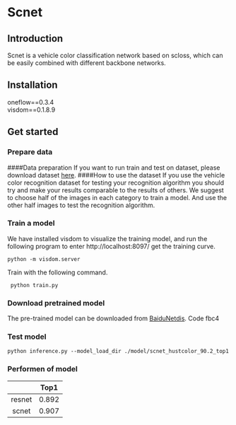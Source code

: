 # Scnet                                                                                                                

## Introduction
Scnet is a vehicle color classification network based on scloss, which can be easily combined with different backbone networks.

## Installation

oneflow==0.3.4 <br>
visdom==0.1.8.9
## Get started
### Prepare data
####Data preparation
If you want to run train and test on  dataset, please download dataset [here](http://cloud.eic.hust.edu.cn:8071/~pchen/color.rar).
####How to use the dataset
If you use the vehicle color recognition dataset for testing your recognition algorithm you should try and make your results comparable to the results of others. 
We suggest to choose half of the images in each category to train a model. 
And use the other half images to test the recognition algorithm.

### Train a model
We have installed visdom to visualize the training model, 
and run the following program to enter http://localhost:8097/ get the training curve.
```
python -m visdom.server
```
Train with the following command.
```
 python train.py 

```

### Download pretrained model

The pre-trained model can be downloaded from [BaiduNetdis](https://pan.baidu.com/s/1P859zYflN1yUIPIfzkK3jg).
Code fbc4

### Test model
 ```
 python inference.py --model_load_dir ./model/scnet_hustcolor_90.2_top1
 ```

### Performen of model
|         | Top1 |
| :-----: | :-----------------: |
| resnet  |        0.892        |
| scnet   |        0.907        |

